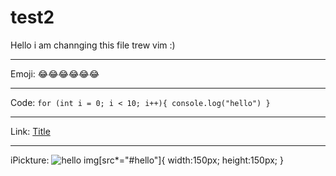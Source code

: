 
# test2
Hello i am channging this file trew vim :)

---

Emoji:
:joy::joy::joy::joy::joy::joy:

---

Code:
`
for (int i = 0; i < 10; i++){
console.log("hello")
}
`

---

Link:
[Title](https://www.example.com)

---

iPickture:
![hello](https://toppng.com/uploads/preview/github-logo-transparent-11659780111lim6tyk2io.png#hello)
img[src*="#hello"]{
width:150px;
height:150px;
}
